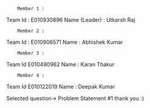 		Member 1 :

Team Id  : 	E010930896
Name (Leader) :	Utkarsh Raj


		Member 2 :

Team Id	:       E010906571
Name :		Abhishek Kumar

		Member 3 :

Team Id		E010490962
Name :		Karan Thakur


		Member 4 :

Team Id		E010122019
Name :		Deepak Kumar

 
Selected question->  Problem Statement #1
thank you :)
